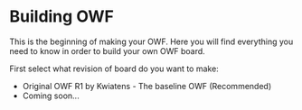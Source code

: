 # Building OWF
This is the beginning of making your OWF. Here you will find everything you need to know in order to build your own OWF board.

First select what revision of board do you want to make:
- Original OWF R1 by Kwiatens - The baseline OWF (Recommended)
- Coming soon...
